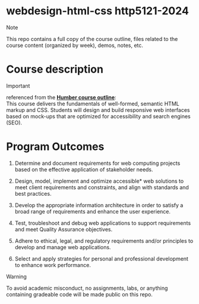 # webdesign-html-css http5121-2024
> [!NOTE] 
>This repo contains a full copy of the course outline, files related to the course content (organized by week), demos, notes, etc.

# Course description
> [!IMPORTANT] 
> referenced from the **[Humber course outline](https://humber.ca/transferoptions/course-outlines/outline.html?code=HTTP%205121&view=1&year=2024)**:  
> This course delivers the fundamentals of well-formed, semantic HTML markup and CSS. Students will design and build responsive web interfaces based on mock-ups that are optimized for accessibility and search engines (SEO).

# Program Outcomes
1. Determine and document requirements for web computing projects based on the effective application of stakeholder needs.

2. Design, model, implement and optimize accessible* web solutions to meet client requirements and constraints, and align with standards and best practices.

3. Develop the appropriate information architecture in order to satisfy a broad range of requirements and enhance the user experience.

4. Test, troubleshoot and debug web applications to support requirements and meet Quality Assurance objectives.

5. Adhere to ethical, legal, and regulatory requirements and/or principles to develop and manage web applications.

6. Select and apply strategies for personal and professional development to enhance work performance.

> [!WARNING] 
> To avoid academic misconduct, no assignments, labs, or anything containing gradeable code will be made public on this repo.
